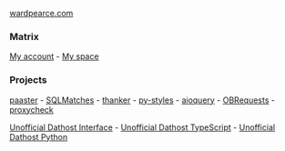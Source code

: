 [wardpearce.com](https://wardpearce.com)

### Matrix
[My account](https://matrix.to/#/@wardp:matrix.org) -
[My space](https://matrix.to/#/#wards-development-hut:matrix.org)

### Projects
[paaster](https://github.com/WardPearce/paaster) -
[SQLMatches](https://github.com/SQLMatches/API) -
[thanker](https://github.com/WardPearce/thanker) -
[py-styles](https://github.com/WardPearce/py-styles) - 
[aioquery](https://github.com/WardPearce/aioquery) -
[OBRequests](https://github.com/WardPearce/OBRequests) -
[proxycheck](https://github.com/WardPearce/proxycheck)

[Unofficial Dathost Interface](https://github.com/UnofficialDathost/Interface) -
[Unofficial Dathost TypeScript](https://github.com/UnofficialDathost/TypeScript) -
[Unofficial Dathost Python](https://github.com/UnofficialDathost/Python)
